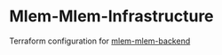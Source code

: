 # Mlem-Mlem-Infrastructure

Terraform configuration for [mlem-mlem-backend](https://github.com/Wyfy0107/Mlem-Mlem)
